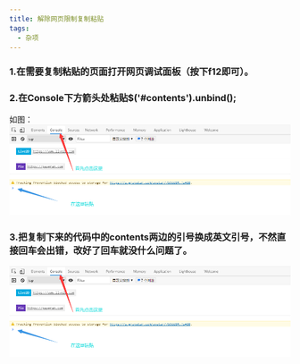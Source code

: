 ```yaml
---
title: 解除网页限制复制粘贴
tags:
  - 杂项
---
```


### 1.在需要复制粘贴的页面打开网页调试面板（按下f12即可）。
### 2.在Console下方箭头处粘贴$('#contents').unbind();
如图：
![Image text](https://raw.githubusercontent.com/2687769088/2687769088.github.io/master/assets/image/3VQ%40F1THL7%25JG_%25Y%25Q%60W9X7.png)
### 3.把复制下来的代码中的contents两边的引号换成英文引号，不然直接回车会出错，改好了回车就没什么问题了。
![Image text](https://raw.githubusercontent.com/2687769088/2687769088.github.io/master/assets/image/3VQ%40F1THL7%25JG_%25Y%25Q%60W9X7.png)
